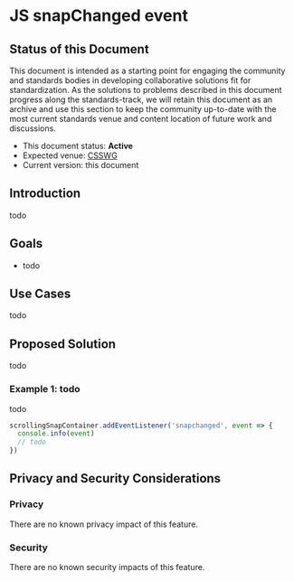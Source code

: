 # JS snapChanged event

## Status of this Document
This document is intended as a starting point for engaging the community and standards bodies in developing collaborative solutions fit for standardization. As the solutions to
problems described in this document progress along the standards-track, we will retain this document as an archive and use this section to keep the community up-to-date with the
most current standards venue and content location of future work and discussions.
* This document status: **Active**
* Expected venue: [CSSWG](https://drafts.csswg.org/)
* Current version: this document

## Introduction

todo

## Goals

* todo

## Use Cases

todo

## Proposed Solution

todo

### Example 1: todo

todo

```js
scrollingSnapContainer.addEventListener('snapchanged', event => {
  console.info(event)
  // todo
})
```

## Privacy and Security Considerations

### Privacy

There are no known privacy impact of this feature.

### Security

There are no known security impacts of this feature.
